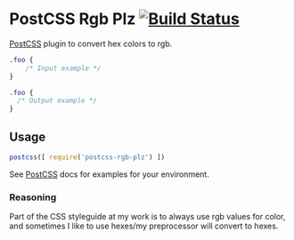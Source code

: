 # PostCSS Rgb Plz [![Build Status][ci-img]][ci]

[PostCSS] plugin to convert hex colors to rgb.

[PostCSS]: https://github.com/postcss/postcss
[ci-img]:  https://travis-ci.org/himynameisdave/postcss-rgb-plz.svg
[ci]:      https://travis-ci.org/himynameisdave/postcss-rgb-plz

```css
.foo {
    /* Input example */
}
```

```css
.foo {
  /* Output example */
}
```

## Usage

```js
postcss([ require('postcss-rgb-plz') ])
```

See [PostCSS] docs for examples for your environment.

### Reasoning

Part of the CSS styleguide at my work is to always use rgb values for color, and sometimes I like to use hexes/my preprocessor will convert to hexes.
